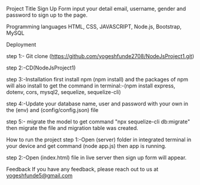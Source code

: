 Project Title
Sign Up Form
input your detail email, username, gender and password to sign up to the page.

Programming languages
HTML, CSS, JAVASCRIPT, Node.js, Bootstrap, MySQL

Deployment

step 1:- Git clone (https://github.com/yogeshfunde2708/NodeJsProject1.git)

step 2:-CD(NodeJsProject1)

step 3:-Installation
first install npm (npm install) 
and the packages of npm will also install to get the command in terminal:-(npm install express, dotenv, cors, mysql2, sequelize, sequelize-cli)

step 4:-Update your database name, user and password with your own in the (env) and (config/config.json) file 

step 5:- migrate the model to get command "npx sequelize-cli db:migrate" then migrate the file and migration table was created.

How to run the project 
step 1:-Open (server) folder in integrated terminal in your device and get command (node app.js) then app is running.

step 2:-Open (index.html) file in live server then sign up form will appear. 



Feedback
If you have any feedback, please reach out to us at yogeshfunde5@gmail.com